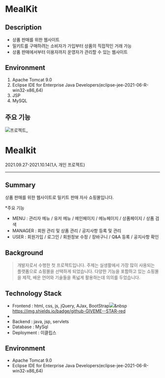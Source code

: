 # MealKit

## Description<br>
* 상품 판매를 위한 웹사이트<br>
* 밀키트를 구매하려는 소비자가 가입부터 상품의 직접적인 거래 가능<br>
* 상품 판매에서부터 이용자까지 운영자가 관리할 수 있는 웹사이트<br>

## Environment <br>
1. Apache Tomcat 9.0 <br>
2. Eclipse IDE for Enterprise Java Developers(eclipse-jee-2021-06-R-win32-x86_64)<br>
3. JSP<br>
4. MySQL<br>

## 주요 기능
![프로젝트_](https://user-images.githubusercontent.com/88270330/139069508-f8035a68-cb92-478c-b18d-5258be70b3b6.gif)

# Mealkit
2021.09.27-2021.10.14(1人 개인 프로젝트)
****
## Summary
상품 판매를 위한 웹사이트로 밀키트 판매 자사 쇼핑몰입니다.

*주요 기능
* MENU : 관리자 메뉴 / 유저 메뉴 / 메인페이지 / 메뉴페이지 / 상품페이지 / 상품 검색
* MANAGER : 회원 관리 및 상품 관리 / 공지사항 등록 및 관리
* USER : 회원가입 / 로그인 / 회원정보 수정 / 장바구니 / Q&A 등록 / 공지사항 확인

## Background
> 개발자로서 수행한 첫 프로젝트입니다.
주제는 실생활에서 가장 많이 사용되는 플랫폼으로 쇼핑몰을 선택하게 되었습니다.
다양한 기능을 포함하고 있는 쇼핑몰을 제작, 배운 언어와 기술들을 폭넓게 활용하는데 의의를 두었습니다.

## Technology Stack
* Frontend : html, css, js, jQuery, AJax, BootStrap<img src="https://img.shields.io/badge/Python-3766AB?style=flat-square&logo=Python&logoColor=white"/></a>&nbsp 
https://img.shields.io/badge/github-GIVEME--STAR-red
*
* Backend : java, jsp, servlets
* Database : MySql
* Deployment : 이클립스

## Environment
* Apache Tomcat 9.0
* Eclipse IDE for Enterprise Java Developers(eclipse-jee-2021-06-R-win32-x86_64)
